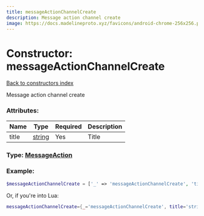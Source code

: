 ```yaml
---
title: messageActionChannelCreate
description: Message action channel create
image: https://docs.madelineproto.xyz/favicons/android-chrome-256x256.png
---
```

# Constructor: messageActionChannelCreate  
[Back to constructors index](index.md)



Message action channel create

### Attributes:

| Name     |    Type       | Required | Description |
|----------|---------------|----------|-------------|
|title|[string](../types/string.md) | Yes|Title|



### Type: [MessageAction](../types/MessageAction.md)


### Example:

```php
$messageActionChannelCreate = ['_' => 'messageActionChannelCreate', 'title' => 'string'];
```  


Or, if you're into Lua:

```lua
messageActionChannelCreate={_='messageActionChannelCreate', title='string'}

```


